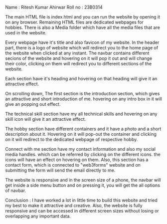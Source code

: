 

Name : Ritesh Kumar Ahirwar
Roll no : 23B0314

The main HTML file is index.html and you can run the website by opening it on any browser. Remaining HTML files are dedicated webpages for hobbies. There is also a Media folder which have all the media files that are used in the website.

Every webpage have it's title and also favicon of my website. 
In the header part, there is a logo of website which will redirect you to the home page of the website when clicked at any instant. The navbar contains different secions of the website and hovering on it will pop it out and will change their color, clicking on them will redirect you to different sections of the website.

Each section have it's heading and hovering on that heading will give it an attractive effect.

On scrolling down, The first section is the introduction section, which gives an attractive and short introduction of me. hovering on any intro box in it will give an popping out effect.

The technical skill section have my all technical skills and hovering on any skill icon will give it an attractive effect.

The hobby section have different containers and it have a photo and a short description about it. Hovering on it will pop-out the container and clicking on it will redirect to the dedicated webpage of respective hobby.

Connect with me section have my contact information and also my social media handles. which can be referred by clicking on the different icons. the icons will have an effect on hovering on them. Also, this section has a contact form, which is connected to "web3forms" website and on submitting the form will send the email directly to me.

The website is responsive and in the screen size of a phone, the navbar will get inside a side menu button and on pressing it, you will get the all options of navbar.

Conclusion : I have worked a lot in little time to build this website and tried my best to make it attractive and creative. Also, the website is fully responsive and can be accessed in different screen sizes without losing or overlapping any important data.
